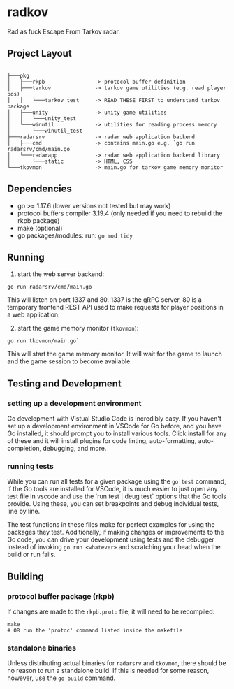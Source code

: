 # radkov

Rad as fuck Escape From Tarkov radar. 


## Project Layout
```

├───pkg     
│   ├───rkpb                -> protocol buffer definition
│   ├───tarkov              -> tarkov game utilities (e.g. read player pos)
│   │   └───tarkov_test     -> READ THESE FIRST to understand tarkov package
│   ├───unity               -> unity game utilities
│   │   └───unity_test      
│   └───winutil             -> utilities for reading process memory
│       └───winutil_test
├───radarsrv                -> radar web application backend 
│   ├───cmd                 -> contains main.go e.g. `go run radarsrv/cmd/main.go`
│   └───radarapp            -> radar web application backend library
│       └───static          -> HTML, CSS
└───tkovmon                 -> main.go for tarkov game memory monitor
```

## Dependencies

- go >= 1.17.6 (lower versions not tested but may work)
- protocol buffers compiler 3.19.4 (only needed if you need to rebuild the rkpb package)
- make (optional)
- go packages/modules: run: `go mod tidy`


## Running

1. start the web server backend:

```
go run radarsrv/cmd/main.go
```

This will listen on port 1337 and 80. 1337 is the gRPC server, 80 is a temporary frontend REST API used to make requests for player positions in a web application.

2. start the game memory monitor (`tkovmon`):

```
go run tkovmon/main.go`
```

This will start the game memory monitor. It will wait for the game to launch and the game session to become available.

## Testing and Development

### setting up a development environment

Go development with Vistual Studio Code is incredibly easy. If you haven't set up a development environment in VSCode for Go before, and you have Go installed, it should prompt you to install various tools. Click install for any of these and it will install plugins for code linting, auto-formatting, auto-completion, debugging, and more.

### running tests

While you can run all tests for a given package using the `go test` command, if the Go tools are installed for VSCode, it is much easier to just open any test file in vscode and use the 'run test | deug test` options that the Go tools provide. Using these, you can set breakpoints and debug individual tests, line by line. 

The test functions in these files make for perfect examples for using the packages they test. Additionally, if making changes or improvements to the Go code, you can drive your development using tests and the debugger instead of invoking `go run <whatever>` and scratching your head when the build or run fails.

## Building
### protocol buffer package (rkpb)

If changes are made to the `rkpb.proto` file, it will need to be recompiled:

```
make
# OR run the 'protoc' command listed inside the makefile
```

### standalone binaries

Unless distributing actual binaries for `radarsrv` and `tkovmon`, there should be no reason to run a standalone build. If this is needed for some reason, however, use the `go build` command.



